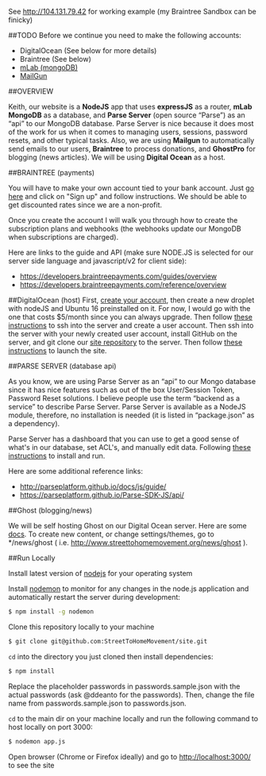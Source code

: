 See http://104.131.79.42 for working example (my Braintree Sandbox can be finicky)

##TODO
Before we continue you need to make the following accounts:

 - DigitalOcean (See below for more details)
 - Braintree (See below)
 - [mLab (mongoDB)](https://mlab.com/)
 - [MailGun](https://www.mailgun.com/)
 
##OVERVIEW

Keith, our website is a **NodeJS** app that uses **expressJS** as a router, **mLab MongoDB** as a database, and **Parse Server** (open source “Parse”) as an “api” to our MongoDB database. Parse Server is nice because it does most of the work for us when it comes to managing users, sessions, password resets, and other typical tasks. Also, we are using **Mailgun** to automatically send emails to our users, **Braintree** to process donations, and **GhostPro** for blogging (news articles). We will be using **Digital Ocean** as a host.

##BRAINTREE (payments)

You will have to make your own account tied to your bank account. Just [go here](https://www.braintreepayments.com/) and click on "Sign up" and follow instructions. We should be able to get discounted rates since we are a non-profit. 

Once you create the account I will walk you through how to create the subscription plans and webhooks (the webhooks update our MongoDB when subscriptions are charged). 

Here are links to the guide and API (make sure NODE.JS is selected for our server side language and javascript/v2 for client side): 
* https://developers.braintreepayments.com/guides/overview
* https://developers.braintreepayments.com/reference/overview

##DigitalOcean (host)
First, [create your account](https://cloud.digitalocean.com/registrations/new), then create a new droplet with nodeJS and Ubuntu 16 preinstalled on it. For now, I would go with the one that costs $5/month since you can always upgrade. Then follow [these instructions](https://www.digitalocean.com/community/tutorials/initial-server-setup-with-ubuntu-16-04) to ssh into the server and create a user account. Then ssh into the server with your newly created user account, install GitHub on the server, and git clone our [site repository](https://github.com/StreetToHomeMovement/site.git) to the server. Then follow [these instructions](https://www.digitalocean.com/community/tutorials/how-to-set-up-a-node-js-application-for-production-on-ubuntu-16-04) to launch the site.

##PARSE SERVER (database api)

As you know, we are using Parse Server as an “api” to our Mongo database since it has nice features such as out of the box User/Session Token, Password Reset solutions. I believe people use the term “backend as a service” to describe Parse Server. Parse Server is available as a NodeJS module, therefore, no installation is needed (it is listed in “package.json” as a dependency).

Parse Server has a dashboard that you can use to get a good sense of what's in our database, set ACL's, and manually edit data. Following [these instructions](https://github.com/ParsePlatform/parse-dashboard) to install and run.  

Here are some additional reference links:
* http://parseplatform.github.io/docs/js/guide/
* https://parseplatform.github.io/Parse-SDK-JS/api/

##Ghost (blogging/news)

We will be self hosting Ghost on our Digital Ocean server. Here are some [docs](http://docs.ghost.org/). To create new content, or change settings/themes, go to */news/ghost ( i.e. http://www.streettohomemovement.org/news/ghost ).

##Run Locally

Install latest version of [nodejs](https://nodejs.org) for your operating system

Install [nodemon](https://github.com/remy/nodemon) to monitor for any changes in the node.js application and automatically restart the server during development:
```bash
$ npm install -g nodemon
```
Clone this repository locally to your machine
```bash
$ git clone git@github.com:StreetToHomeMovement/site.git
```

```cd``` into the directory you just cloned then install dependencies:
```bash
$ npm install
```

Replace the placeholder passwords in passwords.sample.json with the actual passwords (ask @ddeanto for the passwords). Then, change the file name from passwords.sample.json to passwords.json.

```cd``` to the main dir on your machine locally and
run the following command to host locally on port 3000:
```bash
$ nodemon app.js
```

Open browser (Chrome or Firefox ideally) and go to <http://localhost:3000/> to see the site
